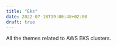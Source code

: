 ```yaml
---
title: "Eks"
date: 2022-07-18T19:00:48+02:00
draft: true
---
```


All the themes related to AWS EKS clusters. 